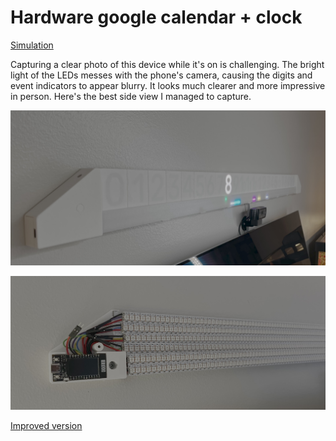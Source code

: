 # Hardware google calendar + clock

[Simulation](https://nikuz.github.io/clock-calendar/)

Capturing a clear photo of this device while it's on is challenging. The bright light of the LEDs messes with the phone's camera, causing the digits and event indicators to appear blurry. It looks much clearer and more impressive in person. Here's the best side view I managed to capture.

![calendar](/public/calendar.jpg)

![internals](/public/calendar-internals.jpg)

[Improved version](https://github.com/nikuz/calendar-led-screen)